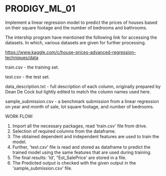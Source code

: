 # PRODIGY_ML_01
Implement a linear regression model to predict the prices of houses based on their square footage and the number of bedrooms and bathrooms.

The intership program have mentioned the following link for accessing the datasets. In which, various datasets are given for further processing. 

https://www.kaggle.com/c/house-prices-advanced-regression-techniques/data

train.csv - the training set.

test.csv - the test set.

data_description.txt - full description of each column, originally prepared by Dean De Cock but lightly edited to match the column names used here.

sample_submission.csv - a benchmark submission from a linear regression on year and month of sale, lot square footage, and number of bedrooms.

WORK FLOW:
1. Import all the necessary packages, read 'train.csv' file from drive.
2. Selection of required columns from the dataframe.
3. The obtained dependent and independent features are used to train the model.
4. Further, 'test.csv' file is read and stored as dataframe to predict the trained model using the same features that are used during training.
5. The final results: 'Id', "Est_SalePrice' are stored in a file.
6. The Predicted output is checked with the given output in the 'sample_submission.csv' file.


